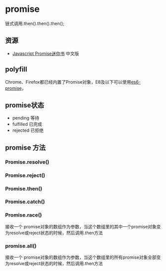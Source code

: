 # promise

链式调用.then().then().then();

## 资源

* [Javascript Promise迷你书](http://liubin.org/promises-book/) 中文版
  
## polyfill

Chrome、Firefox都已经内置了Promise对象，E8及以下可以使用[es6-promise](https://github.com/stefanpenner/es6-promise)，

## promise状态

* pending 等待
* fulfilled 已完成
* rejected 已拒绝

## promise 方法

### Promise.resolve()

### Promise.reject()

### Promise.then()

### Promise.catch()

### Promise.race()

接收一个 promise对象的数组作为参数，当这个数组里的其中一个promise对象变为resolve或reject状态的时候，然后调用.then方法

### promise.all()

接收一个 promise对象的数组作为参数，当这个数组里的所有promise对象全部变为resolve或reject状态的时候，然后调用.then方法
